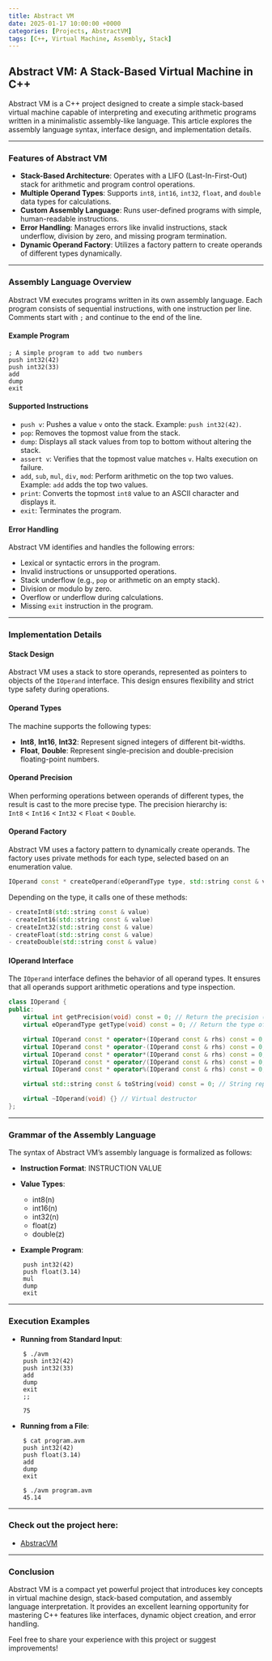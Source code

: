 ```yaml
---
title: Abstract VM
date: 2025-01-17 10:00:00 +0000
categories: [Projects, AbstractVM]
tags: [C++, Virtual Machine, Assembly, Stack]
---
```


## Abstract VM: A Stack-Based Virtual Machine in C++

Abstract VM is a C++ project designed to create a simple stack-based virtual machine capable of interpreting and executing arithmetic programs written in a minimalistic assembly-like language. This article explores the assembly language syntax, interface design, and implementation details.

---

### Features of Abstract VM

- **Stack-Based Architecture**: Operates with a LIFO (Last-In-First-Out) stack for arithmetic and program control operations.
- **Multiple Operand Types**: Supports `int8`, `int16`, `int32`, `float`, and `double` data types for calculations.
- **Custom Assembly Language**: Runs user-defined programs with simple, human-readable instructions.
- **Error Handling**: Manages errors like invalid instructions, stack underflow, division by zero, and missing program termination.
- **Dynamic Operand Factory**: Utilizes a factory pattern to create operands of different types dynamically.

---

### Assembly Language Overview

Abstract VM executes programs written in its own assembly language. Each program consists of sequential instructions, with one instruction per line. Comments start with `;` and continue to the end of the line.

#### Example Program

```assembly
; A simple program to add two numbers  
push int32(42)  
push int32(33)  
add  
dump  
exit  
```

#### Supported Instructions

- `push v`: Pushes a value `v` onto the stack. Example: `push int32(42)`.
- `pop`: Removes the topmost value from the stack.
- `dump`: Displays all stack values from top to bottom without altering the stack.
- `assert v`: Verifies that the topmost value matches `v`. Halts execution on failure.
- `add`, `sub`, `mul`, `div`, `mod`: Perform arithmetic on the top two values. Example: `add` adds the top two values.
- `print`: Converts the topmost `int8` value to an ASCII character and displays it.
- `exit`: Terminates the program.

#### Error Handling

Abstract VM identifies and handles the following errors:

- Lexical or syntactic errors in the program.
- Invalid instructions or unsupported operations.
- Stack underflow (e.g., `pop` or arithmetic on an empty stack).
- Division or modulo by zero.
- Overflow or underflow during calculations.
- Missing `exit` instruction in the program.

---

### Implementation Details

#### Stack Design

Abstract VM uses a stack to store operands, represented as pointers to objects of the `IOperand` interface. This design ensures flexibility and strict type safety during operations.

#### Operand Types

The machine supports the following types:

- **Int8**, **Int16**, **Int32**: Represent signed integers of different bit-widths.
- **Float**, **Double**: Represent single-precision and double-precision floating-point numbers.

#### Operand Precision

When performing operations between operands of different types, the result is cast to the more precise type. The precision hierarchy is:  
`Int8` < `Int16` < `Int32` < `Float` < `Double`.

#### Operand Factory

Abstract VM uses a factory pattern to dynamically create operands. The factory uses private methods for each type, selected based on an enumeration value.

```cpp
IOperand const * createOperand(eOperandType type, std::string const & value) const;
```

Depending on the type, it calls one of these methods:

```cpp
- createInt8(std::string const & value)  
- createInt16(std::string const & value)  
- createInt32(std::string const & value)  
- createFloat(std::string const & value)  
- createDouble(std::string const & value)  
```

#### IOperand Interface

The `IOperand` interface defines the behavior of all operand types. It ensures that all operands support arithmetic operations and type inspection.

```cpp
class IOperand {  
public:  
    virtual int getPrecision(void) const = 0; // Return the precision (type) of the instance  
    virtual eOperandType getType(void) const = 0; // Return the type of the instance  

    virtual IOperand const * operator+(IOperand const & rhs) const = 0; // Addition  
    virtual IOperand const * operator-(IOperand const & rhs) const = 0; // Subtraction  
    virtual IOperand const * operator*(IOperand const & rhs) const = 0; // Multiplication  
    virtual IOperand const * operator/(IOperand const & rhs) const = 0; // Division  
    virtual IOperand const * operator%(IOperand const & rhs) const = 0; // Modulus  

    virtual std::string const & toString(void) const = 0; // String representation of the operand  

    virtual ~IOperand(void) {} // Virtual destructor  
};  
```

---

### Grammar of the Assembly Language

The syntax of Abstract VM’s assembly language is formalized as follows:

- **Instruction Format**: INSTRUCTION VALUE

- **Value Types**:
  - int8(n)
  - int16(n)
  - int32(n)
  - float(z)
  - double(z)
- **Example Program**:

```assembly
    push int32(42)  
    push float(3.14)  
    mul  
    dump  
    exit  
```

---

### Execution Examples

- **Running from Standard Input**:

```assembly
    $ ./avm  
    push int32(42)  
    push int32(33)  
    add  
    dump  
    exit  
    ;;  

    75  
```

- **Running from a File**:

```assembly
    $ cat program.avm  
    push int32(42)  
    push float(3.14)  
    add  
    dump  
    exit  
```

```shell
    $ ./avm program.avm  
    45.14  
```

---

### Check out the project here:

- [AbstracVM](https://github.com/haitkadir/AbstractVM)

---

### Conclusion

Abstract VM is a compact yet powerful project that introduces key concepts in virtual machine design, stack-based computation, and assembly language interpretation. It provides an excellent learning opportunity for mastering C++ features like interfaces, dynamic object creation, and error handling.

Feel free to share your experience with this project or suggest improvements!
